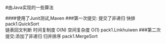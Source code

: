 #由Java实现的一些算法

####使用了Junit测试,Maven
###第一次提交: 提交了非递归 快排 pack1.QuickSort    
链表回文判断 时间复制度 O(N) 空间复杂度 O(1)  pack1.Linkhuiwen
###第二次提交:添加了非递归 归并排序 pack1.MergeSort